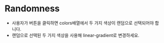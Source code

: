 # Randomness

- 사용자가 버튼을 클릭하면 colors배열에서 두 가지 색상이 랜덤으로 선택되어야 합니다.
- 랜덤으로 선택된 두 가지 색상을 사용해 linear-gradient로 변경하세요.